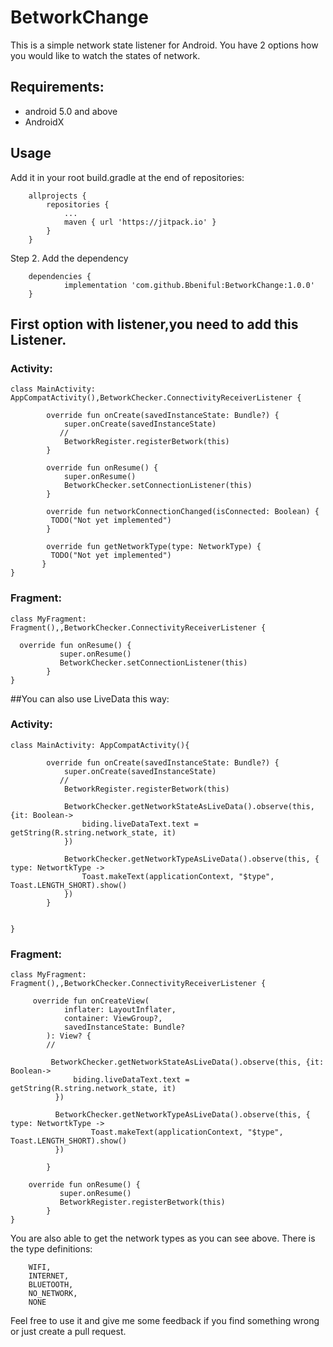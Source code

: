# BetworkChange

This is a simple network state listener for Android. You have 2 options how you would like to watch the states of network.


## Requirements:
- android 5.0 and above
- AndroidX


## Usage
Add it in your root build.gradle at the end of repositories:
```
	allprojects {
		repositories {
			...
			maven { url 'https://jitpack.io' }
		}
	}
```

Step 2. Add the dependency

```
	dependencies {
	        implementation 'com.github.Bbeniful:BetworkChange:1.0.0'
	}
```

## First option with listener,you need to add this Listener.

### Activity:
```
class MainActivity: AppCompatActivity(),BetworkChecker.ConnectivityReceiverListener {

        override fun onCreate(savedInstanceState: Bundle?) {
            super.onCreate(savedInstanceState)
           //
            BetworkRegister.registerBetwork(this)
        }

        override fun onResume() {
            super.onResume()
            BetworkChecker.setConnectionListener(this)
        }

        override fun networkConnectionChanged(isConnected: Boolean) {
         TODO("Not yet implemented")
        }

        override fun getNetworkType(type: NetworkType) {
         TODO("Not yet implemented")
       }
}
```

### Fragment:
```
class MyFragment: Fragment(),,BetworkChecker.ConnectivityReceiverListener {

  override fun onResume() {
           super.onResume()
           BetworkChecker.setConnectionListener(this)
        }
}
```

##You can also use LiveData this way:

### Activity:
```
class MainActivity: AppCompatActivity(){

        override fun onCreate(savedInstanceState: Bundle?) {
            super.onCreate(savedInstanceState)
           //
            BetworkRegister.registerBetwork(this)

            BetworkChecker.getNetworkStateAsLiveData().observe(this, {it: Boolean->
                biding.liveDataText.text = getString(R.string.network_state, it)
            })

            BetworkChecker.getNetworkTypeAsLiveData().observe(this, { type: NetwortkType ->
                Toast.makeText(applicationContext, "$type", Toast.LENGTH_SHORT).show()
            })
        }


}
```

### Fragment:
```
class MyFragment: Fragment(),,BetworkChecker.ConnectivityReceiverListener {

     override fun onCreateView(
            inflater: LayoutInflater,
            container: ViewGroup?,
            savedInstanceState: Bundle?
        ): View? {
        //

         BetworkChecker.getNetworkStateAsLiveData().observe(this, {it: Boolean->
              biding.liveDataText.text = getString(R.string.network_state, it)
          })

          BetworkChecker.getNetworkTypeAsLiveData().observe(this, { type: NetwortkType ->
                  Toast.makeText(applicationContext, "$type", Toast.LENGTH_SHORT).show()
          })

        }

    override fun onResume() {
           super.onResume()
           BetworkRegister.registerBetwork(this)
        }
}
```


You are also able to get the network types as you can see above. There is the type definitions:
```
    WIFI,
    INTERNET,
    BLUETOOTH,
    NO_NETWORK,
    NONE
```

Feel free to use it and give me some feedback if you find something wrong or just create a pull request.


